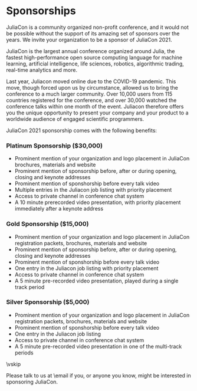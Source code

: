 
# Sponsorships
JuliaCon is a community organized non-profit conference, and it would not be possible without the support of its amazing set of sponsors over the years.
We invite your organization to be a sponsor of JuliaCon 2021.

JuliaCon is the largest annual conference organized around Julia, the fastest high-performance open source computing language for machine learning, artificial intelligence, life sciences, robotics, algorithmic trading, real-time analytics and more.

Last year, Juliacon moved online due to the COVID-19 pandemic.
This move, though forced upon us by circumstance, allowed us to bring the conference to a much larger community.
Over 10,000 users from 115 countries registered for the conference, and over 30,000 watched the conference talks within one month of the event.
Juliacon therefore offers you the unique opportunity to present your company and your product to a worldwide audience of engaged scientific programmers.

JuliaCon 2021 sponsorship comes with the following benefits:

### Platinum Sponsorship (\$30,000)

* Prominent mention of your organization and logo placement in JuliaCon brochures, materials and website
* Prominent mention of sponsorship before, after or during opening, closing and keynote addresses
* Prominent mention of sponshorship before every talk video
* Multiple entries in the Juliacon job listing with priority placement
* Access to private channel in conference chat system
* A 10 minute prerecorded video presentation, with priority placement immediately after a keynote address

### Gold Sponsorship (\$15,000)

* Prominent mention of your organization and logo placement in JuliaCon registration packets, brochures, materials and website
* Prominent mention of sponsorship before, after or during opening, closing and keynote addresses
* Prominent mention of sponshorship before every talk video
* One entry in the Juliacon job listing with priority placement
* Access to private channel in conference chat system
* A 5 minute pre-recorded video presentation, played during a single track period

### Silver Sponsorship (\$5,000)

* Prominent mention of your organization and logo placement in JuliaCon registration packets, brochures, materials and website
* Prominent mention of sponshorship before every talk video
* One entry in the Juliacon job listing
* Access to private channel in conference chat system
* A 5 minute pre-recorded video presentation in one of the multi-track periods

\vskip

Please talk to us at \email if you, or anyone you know, might be interested in sponsoring JuliaCon.
